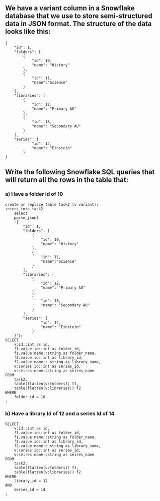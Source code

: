 ## We have a variant column in a Snowflake database that we use to store semi-structured data in JSON format. The structure of the data looks like this:
    {
        "id": 1,
        "folders": [
            {
                "id": 10,
                "name": "History"
            },
            {
                "id": 11,
                "name":"Science"
            }
        ],
        "libraries": [
            {
                "id": 12,
                "name": "Primary AU"
            },
            {
                "id": 13,
                "name": "Secondary AU"
            }
        ],
        "series": {
                "id": 14,
                "name": "Einstein"
            }
    }
## Write the following Snowflake SQL queries that will return all the rows in the table that:
### a) Have a folder id of 10
    create or replace table task2 (v variant);
    insert into task2
        select
        parse_json(
        '{
            "id": 1,
            "folders": [
                {
                    "id": 10,
                    "name": "History"
                },
                {
                    "id": 11,
                    "name":"Science"
                }
            ],
            "libraries": [
                {
                    "id": 12,
                    "name": "Primary AU"
                },
                {
                    "id": 13,
                    "name": "Secondary AU"
                }
            ],
            "series": {
                    "id": 14,
                    "name": "Einstein"
                }
        }');
    SELECT
        v:id::int as id,
        f1.value:id::int as folder_id,
        f1.value:name::string as folder_name,
        f2.value:id::int as library_id,
        f2.value:name:: string as library_name,
        v:series:id::int as series_id,
        v:seires:name::string as seires_name
    FROM
        task2,
        table(flatten(v:folders)) f1,
        table(flatten(v:libraries)) f2
    WHERE
        folder_id = 10
    ;
        
### b) Have a library Id of 12 and a series Id of 14
    SELECT
        v:id::int as id,
        f1.value:id::int as folder_id,
        f1.value:name::string as folder_name,
        f2.value:id::int as library_id,
        f2.value:name:: string as library_name,
        v:series:id::int as series_id,
        v:seires:name::string as seires_name
    FROM
        task2,
        table(flatten(v:folders)) f1,
        table(flatten(v:libraries)) f2
    WHERE
        library_id = 12
    AND
        series_id = 14
    ;